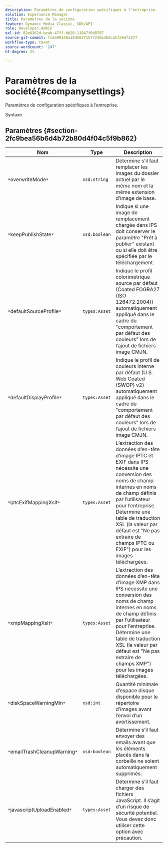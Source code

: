 ```yaml
---
description: Paramètres de configuration spécifiques à l’entreprise.
solution: Experience Manager
title: Paramètres de la société
feature: Dynamic Media Classic, SDK/API
role: Developer,Admin
exl-id: 82e6362d-beab-47ff-bb20-11047f0d8787
source-git-commit: fcda99340a18d5037157723bb3bdca5fa9df3277
workflow-type: tm+mt
source-wordcount: '247'
ht-degree: 2%

---
```


# Paramètres de la société{#companysettings}

Paramètres de configuration spécifiques à l’entreprise.

Syntaxe

## Paramètres {#section-2fc9bea56b6d4b72b80d4f04c5f9b862}

| Nom | Type | Description |
|---|---|---|
| `*`overwriteMode`*` | `xsd:string` | Détermine s’il faut remplacer les images du dossier actuel par le même nom et la même extension d’image de base. |
| `*`keepPublishState`*` | `xsd:boolean` | Indique si une image de remplacement chargée dans IPS doit conserver le paramètre &quot;Prêt à publier&quot; existant ou si elle doit être spécifiée par le téléchargement. |
| `*`defaultSourceProfile`*` | `types:Asset` | Indique le profil colorimétrique source par défaut (Coated FOGRA27 (ISO 126472:2004)) automatiquement appliqué dans le cadre du &quot;comportement par défaut des couleurs&quot; lors de l’ajout de fichiers image CMJN. |
| `*`defaultDisplayProfile`*` | `types:Asset` | Indique le profil de couleurs interne par défaut (U.S. Web Coated (SWOP) v2) automatiquement appliqué dans le cadre du &quot;comportement par défaut des couleurs&quot; lors de l’ajout de fichiers image CMJN. |
| `*`iptcExifMappingXslt`*` | `types:Asset` | L’extraction des données d’en-tête d’image IPTC et EXIF dans IPS nécessite une conversion des noms de champ internes en noms de champ définis par l’utilisateur pour l’entreprise. Détermine une table de traduction XSL (la valeur par défaut est &quot;Ne pas extraire de champs IPTC ou EXIF&quot;) pour les images téléchargées. |
| `*`xmpMappingXslt`*` | `types:Asset` | L’extraction des données d’en-tête d’image XMP dans IPS nécessite une conversion des noms de champ internes en noms de champ définis par l’utilisateur pour l’entreprise. Détermine une table de traduction XSL (la valeur par défaut est &quot;Ne pas extraire de champs XMP&quot;) pour les images téléchargées. |
| `*`diskSpaceWarningMin`*` | `xsd:int` | Quantité minimale d’espace disque disponible pour le répertoire d’images avant l’envoi d’un avertissement. |
| `*`emailTrashCleanupWarning`*` | `xsd:boolean` | Détermine s’il faut envoyer des emails avant que les éléments placés dans la corbeille ne soient automatiquement supprimés. |
| `*`javascriptUploadEnabled`*` | `types:Asset` | Détermine s’il faut charger des fichiers JavaScript. Il s’agit d’un risque de sécurité potentiel. Vous devez donc utiliser cette option avec précaution. |
